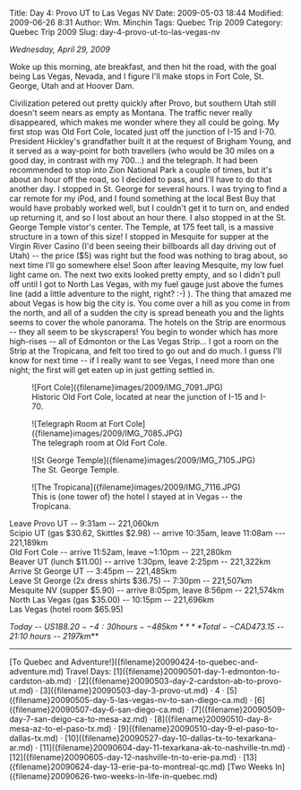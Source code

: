 Title: Day 4: Provo UT to Las Vegas NV
Date: 2009-05-03 18:44
Modified: 2009-06-26 8:31
Author: Wm. Minchin
Tags: Quebec Trip 2009
Category: Quebec Trip 2009
Slug: day-4-provo-ut-to-las-vegas-nv

*Wednesday, April 29, 2009*

Woke up this morning, ate breakfast, and then hit the road, with the
goal being Las Vegas, Nevada, and I figure I'll make stops in Fort Cole,
St. George, Utah and at Hoover Dam.

Civilization petered out pretty quickly after Provo, but southern Utah
still doesn't seem nears as empty as Montana. The traffic never really
disappeared, which makes me wonder where they all could be going. My
first stop was Old Fort Cole, located just off the junction of I-15 and
I-70. President Hickley's grandfather built it at the request of Brigham
Young, and it served as a way-point for both travellers (who would be 30
miles on a good day, in contrast with my 700...) and the telegraph. It
had been recommended to stop into Zion National Park a couple of times,
but it's about an hour off the road, so I decided to pass, and I'll have
to do that another day. I stopped in St. George for several hours. I was
trying to find a car remote for my iPod, and I found something at the
local Best Buy that would have probably worked well, but I couldn't get
it to turn on, and ended up returning it, and so I lost about an hour
there. I also stopped in at the St. George Temple vistor's center. The
Temple, at 175 feet tall, is a massive structure in a town of this size!
I stopped in Mesquite for supper at the Virgin River Casino (I'd been
seeing their billboards all day driving out of Utah) -- the price ($5)
was right but the food was nothing to brag about, so next time I'll go
somewhere else! Soon after leaving Mesquite, my low fuel light came on.
The next two exits looked pretty empty, and so I didn't pull off until I
got to North Las Vegas, with my fuel gauge just above the fumes line
(add a little adventure to the night, right? :-) ). The thing that
amazed me about Vegas is how big the city is. You come over a hill as
you come in from the north, and all of a sudden the city is spread
beneath you and the lights seems to cover the whole panorama. The hotels
on the Strip are enormous -- they all seem to be skyscrapers! You begin
to wonder which has more high-rises -- all of Edmonton or the Las Vegas
Strip... I got a room on the Strip at the Tropicana, and felt too tired
to go out and do much. I guess I'll know for next time -- if I really
want to see Vegas, I need more than one night; the first will get eaten
up in just getting settled in.

<figure markdown=1>
![Fort Cole]({filename}images/2009/IMG_7091.JPG)
<figcaption markdown=1>
Historic Old Fort Cole, located at near the junction of I-15 and I-70.
</figcaption>
</figure>

<figure markdown=1>
![Telegraph Room at Fort Cole]({filename}images/2009/IMG_7085.JPG)
<figcaption markdown=1>
The telegraph room at Old Fort Cole.
</figcaption>
</figure>

<figure markdown=1>
![St George Temple]({filename}images/2009/IMG_7105.JPG)
<figcaption markdown=1>
The St. George Temple.
</figcaption>
</figure>

<figure markdown=1>
![The Tropicana]({filename}images/2009/IMG_7116.JPG)
<figcaption markdown=1>
This is (one tower of) the hotel I stayed at in Vegas -- the Tropicana.
</figcaption>
</figure>

Leave Provo UT -- 9:31am -- 221,060km  
Scipio UT (gas $30.62, Skittles $2.98) -- arrive 10:35am, leave 11:08am
--- 221,189km  
Old Fort Cole -- arrive 11:52am, leave ~1:10pm -- 221,280km  
Beaver UT (lunch $11.00) -- arrive 1:30pm, leave 2:25pm -- 221,322km  
Arrive St George UT -- 3:45pm -- 221,485km  
Leave St George (2x dress shirts $36.75) -- 7:30pm -- 221,507km  
Mesquite NV (supper $5.90) -- arrive 8:05pm, leave 8:56pm -- 221,574km  
North Las Vegas (gas $35.00) -- 10:15pm -- 221,696km  
Las Vegas (hotel room $65.95)

*Today -- US$188.20 -- 4:30 hours -- 485km*  
***Total -- CAD$473.15 -- 21:10 hours -- 2197km***

---

<div class="text-center" markdown=1>
[To Quebec and Adventure!]({filename}20090424-to-quebec-and-adventure.md)  
Travel Days:
[1]({filename}20090501-day-1-edmonton-to-cardston-ab.md) ·
[2]({filename}20090503-day-2-cardston-ab-to-provo-ut.md) ·
[3]({filename}20090503-day-3-provo-ut.md) ·
4 ·
[5]({filename}20090505-day-5-las-vegas-nv-to-san-diego-ca.md) · 
[6]({filename}20090507-day-6-san-diego-ca.md) ·
[7]({filename}20090509-day-7-san-deigo-ca-to-mesa-az.md) ·
[8]({filename}20090510-day-8-mesa-az-to-el-paso-tx.md) ·
[9]({filename}20090510-day-9-el-paso-to-dallas-tx.md) ·
[10]({filename}20090527-day-10-dallas-tx-to-texarkana-ar.md) ·
[11]({filename}20090604-day-11-texarkana-ak-to-nashville-tn.md) ·
[12]({filename}20090605-day-12-nashville-tn-to-erie-pa.md) ·
[13]({filename}20090624-day-13-erie-pa-to-montreal-qc.md)  
[Two Weeks
In]({filename}20090626-two-weeks-in-life-in-quebec.md)
</div>
